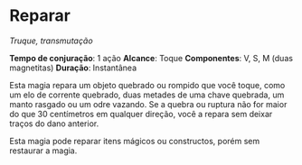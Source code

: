 # Reparar

*Truque, transmutação*

**Tempo de conjuração**: 1 ação
**Alcance**: Toque
**Componentes**: V, S, M (duas magnetitas)
**Duração**: Instantânea

Esta magia repara um objeto quebrado ou rompido que você toque, como um elo de corrente quebrado, duas metades de uma chave quebrada, um manto rasgado ou um odre vazando. Se a quebra ou ruptura não for maior do que 30 centímetros em qualquer direção, você a repara sem deixar traços do dano anterior.

Esta magia pode reparar itens mágicos ou constructos, porém sem restaurar a magia.
